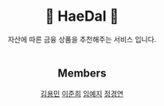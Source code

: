 <div align="center">
  
# 🌇 HaeDal 🌆
자산에 따른 금융 상품을 추천해주는 서비스 입니다.
<Br><Br>

## Members
[김용민](https://github.com/dragonmin28)
[이준희](https://github.com/juneheel)
[임예지](https://github.com/image00)
[정경연](https://github.com/Cloudyee)
</div>
